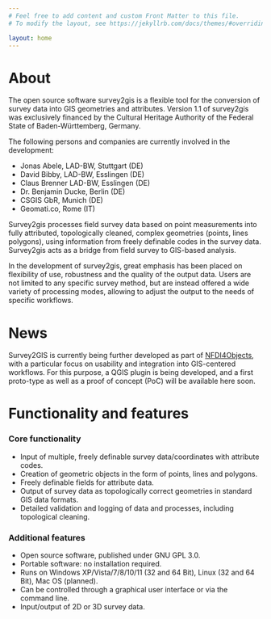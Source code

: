 ```yaml
---
# Feel free to add content and custom Front Matter to this file.
# To modify the layout, see https://jekyllrb.com/docs/themes/#overriding-theme-defaults

layout: home
---
```


# About

The open source software survey2gis is a flexible tool for the conversion of survey data into GIS geometries and attributes. Version 1.1 of survey2gis was exclusively financed by the Cultural Heritage Authority of the Federal State of Baden-Württemberg, Germany.

The following persons and companies are currently involved in the development:
- Jonas Abele, LAD-BW, Stuttgart (DE)
- David Bibby, LAD-BW, Esslingen (DE)
- Claus Brenner LAD-BW, Esslingen (DE)
- Dr. Benjamin Ducke, Berlin (DE)
- CSGIS GbR, Munich (DE)
- Geomati.co, Rome (IT)

Survey2gis processes field survey data based on point measurements into fully attributed, topologically cleaned, complex geometries (points, lines polygons), using information from freely definable codes in the survey data. Survey2gis acts as a bridge from field survey to GIS-based analysis.

In the development of survey2gis, great emphasis has been placed on flexibility of use, robustness and the quality of the output data. Users are not limited to any specific survey method, but are instead offered a wide variety of processing modes, allowing to adjust the output to the needs of specific workflows.

# News

Survey2GIS is currently being further developed as part of <a href="https://www.nfdi4objects.net/">NFDI4Objects</a>, with a particular focus on usability and integration into GIS-centered workflows. For this purpose, a QGIS plugin is being developed, and a first proto-type as well as a proof of concept (PoC) will be available here soon.

# Functionality and features

### Core functionality

- Input of multiple, freely definable survey data/coordinates with attribute codes.
- Creation of geometric objects in the form of points, lines and polygons.
- Freely definable fields for attribute data.
- Output of survey data as topologically correct geometries in standard GIS data formats.
- Detailed validation and logging of data and processes, including topological cleaning.

### Additional features

- Open source software, published under GNU GPL 3.0.
- Portable software: no installation required.
- Runs on Windows XP/Vista/7/8/10/11 (32 and 64 Bit), Linux (32 and 64 Bit), Mac OS (planned).
- Can be controlled through a graphical user interface or via the command line.
- Input/output of 2D or 3D survey data.    

